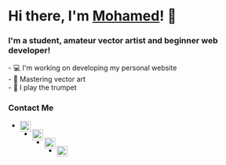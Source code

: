  <h1>Hi there, I'm <a href="https://www.mohamedawadalkarim.gq" target="_blank">Mohamed</a>! 👋</h1>

<h3>I'm a student, amateur vector artist and beginner web developer!</h3>
<p></p>- 💻 I'm working on developing my personal website
<br>
- 🎨 Mastering vector art
<br>
- 🎺 I play the trumpet</p>

<h3>Contact Me</h3>
<ul>
  <li><a href="https://twitter.com/MohamedAwadalk3" target="_blank"><img align="left" alt="Mohamed | Twitter" width="22px" src="https://cdn.jsdelivr.net/npm/simple-icons@v3/icons/twitter.svg"></li>
  <li><a href="https://www.instagram.com/mohamed_awadalkarim/" target ="_blank"><img align="left" alt="Mohamed | Instagram" width="22px" src="https://cdn.jsdelivr.net/npm/simple-icons@v3/icons/instagram.svg"></li>
  <li><a href="https://discord.com/users/725696142800715846" target ="_blank"><img align="left" alt="Mohamed | Discord" width="22px" src="https://cdn.jsdelivr.net/npm/simple-icons@v3/icons/discord.svg"></li>
  <li><a href="https://discord.com/users/725696142800715846" href="mailto:mohamedawadalkarim57@gmail" target ="_blank"><img align="left" alt="Mohamed | Email" width="22px" src="https://cdn.jsdelivr.net/npm/simple-icons@v3/icons/gmail.svg"></li>
</ul>
